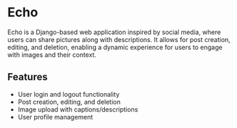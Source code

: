 # Echo
Echo is a Django-based web application inspired by social media, where users can share pictures along with descriptions. It allows for post creation, editing, and deletion, enabling a dynamic experience for users to engage with images and their context.
## Features
- User login and logout functionality
- Post creation, editing, and deletion
- Image upload with captions/descriptions
- User profile management



